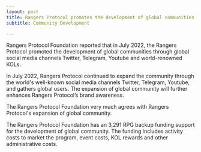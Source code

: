 ```yaml
---
layout: post
title: Rangers Protocol promotes the development of global communities
subtitle: Community Development

---
```


Rangers Protocol Foundation reported that in July 2022, the Rangers Protocol promoted the development of global communities through global social media channels Twitter, Telegram, Youtube and world-renowned KOLs.

In July 2022, Rangers Protocol continued to expand the community through the world's well-known social media channels Twitter, Telegram, Youtube, and gathers global users. The expansion of global community will further enhances Rangers Protocol’s brand awareness.

The Rangers Protocol Foundation very much agrees with Rangers Protocol's expansion of global community. 

The Rangers Protocol Foundation has an 3,291 RPG backup funding support for the development of global community.  The funding includes activity costs to market the program, event costs, KOL rewards and other administrative costs. 